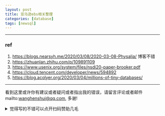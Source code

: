 ```yaml
---
layout: post
title: 亚马逊ebs相关整理
categories: [database]
tags: [newsql]
---
```

  

---

 

### ref

1. https://blogs.nearsyh.me/2020/03/08/2020-03-08-Physalia/ 博客不错
2. https://zhuanlan.zhihu.com/p/109891109
3. https://www.usenix.org/system/files/nsdi20-paper-brooker.pdf
4. https://cloud.tencent.com/developer/news/594892
5. https://blog.acolyer.org/2020/03/04/millions-of-tiny-databases/



---

看到这里或许你有建议或者疑问或者指出我的错误，请留言评论或者邮件mailto:wanghenshui@qq.com, 多谢! 
<details>
<summary>觉得写的不错可以点开扫码赞助几毛</summary>
![微信转账](https://wanghenshui.github.io/assets/wepay.png)
</details>